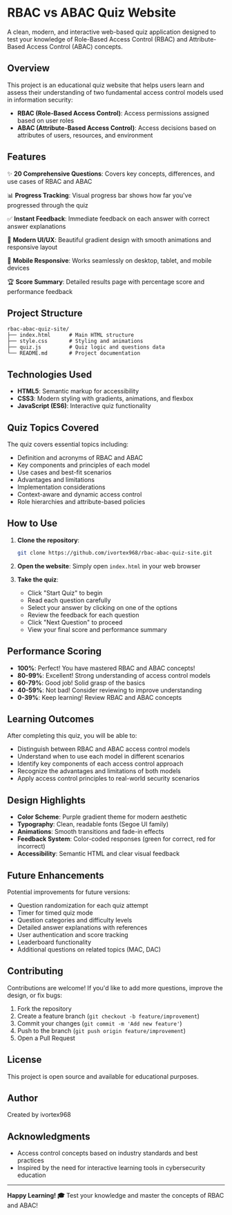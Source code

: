 # RBAC vs ABAC Quiz Website

A clean, modern, and interactive web-based quiz application designed to test your knowledge of Role-Based Access Control (RBAC) and Attribute-Based Access Control (ABAC) concepts.

## Overview

This project is an educational quiz website that helps users learn and assess their understanding of two fundamental access control models used in information security:
- **RBAC (Role-Based Access Control)**: Access permissions assigned based on user roles
- **ABAC (Attribute-Based Access Control)**: Access decisions based on attributes of users, resources, and environment

## Features

✨ **20 Comprehensive Questions**: Covers key concepts, differences, and use cases of RBAC and ABAC

📊 **Progress Tracking**: Visual progress bar shows how far you've progressed through the quiz

✅ **Instant Feedback**: Immediate feedback on each answer with correct answer explanations

🎨 **Modern UI/UX**: Beautiful gradient design with smooth animations and responsive layout

📱 **Mobile Responsive**: Works seamlessly on desktop, tablet, and mobile devices

🏆 **Score Summary**: Detailed results page with percentage score and performance feedback

## Project Structure

```
rbac-abac-quiz-site/
├── index.html      # Main HTML structure
├── style.css       # Styling and animations
├── quiz.js         # Quiz logic and questions data
└── README.md       # Project documentation
```

## Technologies Used

- **HTML5**: Semantic markup for accessibility
- **CSS3**: Modern styling with gradients, animations, and flexbox
- **JavaScript (ES6)**: Interactive quiz functionality

## Quiz Topics Covered

The quiz covers essential topics including:
- Definition and acronyms of RBAC and ABAC
- Key components and principles of each model
- Use cases and best-fit scenarios
- Advantages and limitations
- Implementation considerations
- Context-aware and dynamic access control
- Role hierarchies and attribute-based policies

## How to Use

1. **Clone the repository**:
   ```bash
   git clone https://github.com/ivortex968/rbac-abac-quiz-site.git
   ```

2. **Open the website**:
   Simply open `index.html` in your web browser

3. **Take the quiz**:
   - Click "Start Quiz" to begin
   - Read each question carefully
   - Select your answer by clicking on one of the options
   - Review the feedback for each question
   - Click "Next Question" to proceed
   - View your final score and performance summary

## Performance Scoring

- **100%**: Perfect! You have mastered RBAC and ABAC concepts!
- **80-99%**: Excellent! Strong understanding of access control models
- **60-79%**: Good job! Solid grasp of the basics
- **40-59%**: Not bad! Consider reviewing to improve understanding
- **0-39%**: Keep learning! Review RBAC and ABAC concepts

## Learning Outcomes

After completing this quiz, you will be able to:
- Distinguish between RBAC and ABAC access control models
- Understand when to use each model in different scenarios
- Identify key components of each access control approach
- Recognize the advantages and limitations of both models
- Apply access control principles to real-world security scenarios

## Design Highlights

- **Color Scheme**: Purple gradient theme for modern aesthetic
- **Typography**: Clean, readable fonts (Segoe UI family)
- **Animations**: Smooth transitions and fade-in effects
- **Feedback System**: Color-coded responses (green for correct, red for incorrect)
- **Accessibility**: Semantic HTML and clear visual feedback

## Future Enhancements

Potential improvements for future versions:
- Question randomization for each quiz attempt
- Timer for timed quiz mode
- Question categories and difficulty levels
- Detailed answer explanations with references
- User authentication and score tracking
- Leaderboard functionality
- Additional questions on related topics (MAC, DAC)

## Contributing

Contributions are welcome! If you'd like to add more questions, improve the design, or fix bugs:
1. Fork the repository
2. Create a feature branch (`git checkout -b feature/improvement`)
3. Commit your changes (`git commit -m 'Add new feature'`)
4. Push to the branch (`git push origin feature/improvement`)
5. Open a Pull Request

## License

This project is open source and available for educational purposes.

## Author

Created by ivortex968

## Acknowledgments

- Access control concepts based on industry standards and best practices
- Inspired by the need for interactive learning tools in cybersecurity education

---

**Happy Learning! 🎓** Test your knowledge and master the concepts of RBAC and ABAC!
